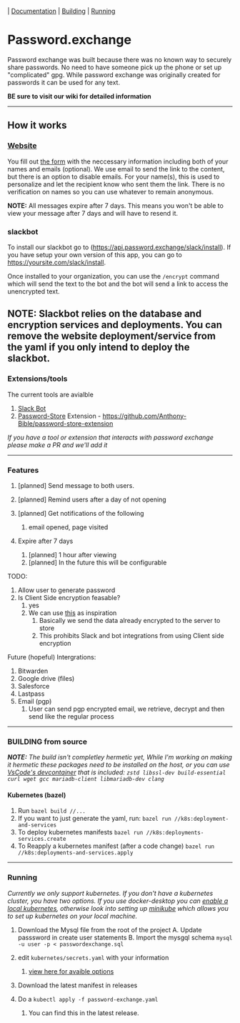 |  [Documentation](https://github.com/Anthony-Bible/password-exchange/wiki) | [Building](#building-from-source) | [Running](#running)

# Password.exchange
Password exchange was built because there was no known way to securely share passwords. No need to have someone pick up the phone or set up "complicated" gpg. While password exchange was originally created for passwords it can be used for any text. 

**BE sure to visit our wiki for detailed information**

---

## How it works
### [Website](https://password.exchange)

You fill out [the form](https://password.exchange) with the neccessary information including both of your names and emails (optional). We use email to send the link to the content, but there is an option to disable emails. For your name(s), this is used to personalize and let the recipient know who sent them the link. There is no verification on names so you can use whatever to remain anonymous. 

**NOTE:** All messages expire after 7 days. This means you won't be able to view your message after 7 days and will have to resend it. 

### slackbot
 To install our slackbot go to (https://api.password.exchange/slack/install). If you have setup your own version of this app,  you can go to https://yoursite.com/slack/install. 

 Once installed to your organization, you can use the `/encrypt` command which will send the text to the bot and the bot will send a link to access the unencrypted text. 

 **NOTE:** Slackbot relies on the database and encryption services and deployments. You can remove the website deployment/service from the yaml if you only intend to deploy the slackbot.
---
### Extensions/tools

The current tools are avialble

1. [Slack Bot ](https://api.password.exchange/slack/install)
2. [Password-Store](https://www.passwordstore.org/) Extension -  https://github.com/Anthony-Bible/password-store-extension

_If you have a tool or extension that interacts with password exchange please make a PR and we'll add it_

---
### Features
1. [planned] Send message to both users. 
2. [planned] Remind users after a day of not opening
3. [planned] Get notifications of the following
   1. email opened, page visited
4. Expire after 7 days

   1.  [planned] 1 hour after viewing
   1.  [planned] In the future this will be configurable


TODO:
  1. Allow user to generate password 
  2. Is Client Side encryption feasable?
     1. yes
     2. We can use [this](https://web.archive.org/web/20220205052255/https://bitwarden.com/help/send-encryption/) as inspiration
        1. Basically we send the data already encrypted to the server to store
        2. This prohibits Slack and bot integrations from using Client side encryption

Future (hopeful) Intergrations:
1. Bitwarden
2. Google drive (files)
3. Salesforce
4. Lastpass
5. Email (pgp)
   1. User can send pgp encrypted email, we retrieve, decrypt and then send like the regular process

---


### BUILDING from source
***NOTE:***  *The build isn't completley hermetic yet, While I'm working on making it hermetic these packages need to be installed on the host, or you can use [VsCode's devcontainer](https://code.visualstudio.com/docs/remote/containers) that is included: `zstd libssl-dev build-essential curl wget gcc mariadb-client libmariadb-dev clang`*

#### Kubernetes (bazel)

1. Run `bazel build //...`
2. If you want to just generate the yaml, run: `bazel run //k8s:deployment-and-services`
3. To deploy kubernetes manifests `bazel run //k8s:deployments-services.create`
4. To Reapply a kubernetes manifest (after a code change) `bazel run //k8s:deployments-and-services.apply`



---
### Running
*Currently we only support kubernetes. If you don't have a kubernetes cluster, you have two options. If you use docker-desktop you can [enable a local kubernetes](https://docs.docker.com/desktop/kubernetes/), otherwise look into setting up [minikube](https://minikube.sigs.k8s.io/docs/start/) which allows you to set up kubernetes on your local machine.*
1. Download the Mysql file from the root of the project
   A. Update passsword in create user statements
   B. Import the mysgql schema `mysql -u user -p < passwordexchange.sql`
2. edit `kubernetes/secrets.yaml` with your information
   
   1. [view here for avaible options](https://github.com/Anthony-Bible/password-exchange/wiki/Environment-Variables)
3. Download the latest manifest in releases
4. Do a `kubectl apply -f password-exchange.yaml`
   1. You can find this in the latest release. 
